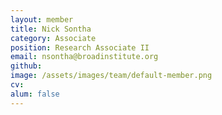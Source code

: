 ```yaml
---
layout: member
title: Nick Sontha
category: Associate
position: Research Associate II
email: nsontha@broadinstitute.org
github: 
image: /assets/images/team/default-member.png
cv:
alum: false
---
```



